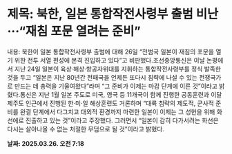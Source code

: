 # **제목: 북한, 일본 통합작전사령부 출범 비난···“재침 포문 열려는 준비”**

  내용: 북한이 일본 통합작전사령부 출범에 대해 26일 “전범국 일본이 재침의 포문을 열기 위한 전투 서열 편성에 본격 진입하고 있다”고 비판했다.조선중앙통신은 이날 논평에서 지난 24일 일본이 육상·해상·항공자위대를 지휘하는 통합작전사령부를 정식 발족한 것을 두고 “일본은 지난 80년간 전패국을 언제든 또다시 침략에 나설 수 있는 전쟁국가로 만드는 데 총력을 기울여왔다”라며 “그 준비가 이제는 마감 단계에 이른 것”이라고 밝혔다.통신은 지난 1월 일본 주도로 미국, 영국 등 11개국이 함께 진행한 공동훈련과 이달 제주도 인근에서 진행된 한·미·일 해상훈련도 거론하며 “대륙 침략의 제도적, 군사적 준비를 완결 단계에서 다그치고 대외적 환경까지 마련한 일본이 이제는 그 성현을 위해 화선에로 진출하고 있는 것”이라고 주장했다. 그러면서 “일본이 감히 다가서려는 화선은 다시는 살아나올 수 없는 처절한 무덤으로 될 것”이라고 밝혔다.

  **날짜: 2025.03.26. 오전 7:18**